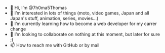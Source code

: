 - 👋 Hi, I’m @7h0ma5Thomas
- 👀 I’m interested in lots of things (moto, video games, Japan and all Japan's stuff, animation, series, movies...)
- 🌱 I’m currently learning how to become a web developer for my carrer change
- 💞️ I’m looking to collaborate on nothing at this moment, but later for sure ;)
- 📫 How to reach me with GitHub or by mail

<!---
7h0ma5Thomas/7h0ma5Thomas is a ✨ special ✨ repository because its `README.md` (this file) appears on your GitHub profile.
You can click the Preview link to take a look at your changes.
--->
